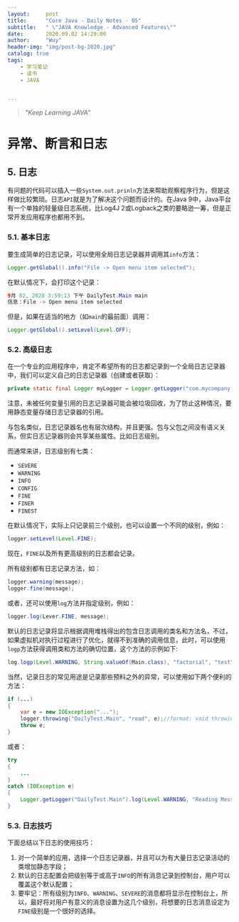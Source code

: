```yaml
---
layout:     post
title:      "Core Java - Daily Notes - 05"
subtitle:   " \"JAVA Knowledge - Advanced Features\""
date:       2020.09.02 14:29:00
author:     "Wuy"
header-img: "img/post-bg-2020.jpg"
catalog: true
tags:
    - 学习笔记
    - 读书
    - JAVA


---
```


> *"Keep Learning JAVA"*

# 异常、断言和日志

## 5. 日志

有问题的代码可以插入一些`System.out.prinln`方法来帮助观察程序行为，但是这样做比较繁琐。日志`API`就是为了解决这个问题而设计的。在Java 9中，Java平台有一个单独的轻量级日志系统，比Log4J 2或Logback之类的要略逊一筹，但是正常开发应用程序也都用不到。

### 5.1. 基本日志

要生成简单的日志记录，可以使用全局日志记录器并调用其`info`方法：

```java
Logger.getGlobal().info("File -> Open menu item selected");
```

在默认情况下，会打印这个记录：

```java
9月 02, 2020 3:59:13 下午 DailyTest.Main main
信息：File -> Open menu item selected
```

但是，如果在适当的地方（如`main`的最前面）调用：

```java
Logger.getGlobal().setLevel(Level.OFF);
```

### 5.2. 高级日志

在一个专业的应用程序中，肯定不希望所有的日志都记录到一个全局日志记录器中，我们可以定义自己的日志记录器（创建或者获取）：

```java
private static final Logger myLogger = Logger.getLogger("com.mycompany.myapp")
```

注意，未被任何变量引用的日志记录器可能会被垃圾回收，为了防止这种情况，要用静态变量存储日志记录器的引用。

与包名类似，日志记录器名也有层次结构，并且更强。包与父包之间没有语义关系，但实日志记录器则会共享某些属性。比如日志级别。

而通常来讲，日志级别有七类：

- `SEVERE`
- `WARNING`
- `INFO`
- `CONFIG`
- `FINE`
- `FINER`
- `FINEST`

在默认情况下，实际上只记录前三个级别，也可以设置一个不同的级别，例如：

```java
logger.setLevel(Level.FINE);
```

现在，`FINE`以及所有更高级别的日志都会记录。

所有级别都有日志记录方法，如：

```java
logger.warning(message);
logger.fine(message);
```

或者，还可以使用`log`方法并指定级别，例如：

```java
logger.log(Lever.FINE, message);
```

默认的日志记录将显示根据调用堆栈得出的包含日志调用的类名和方法名，不过，如果虚拟机对执行过程进行了优化，就得不到准确的调用信息，此时，可以使用`logp`方法获得调用类和方法的确切位置，这个方法的示例如下:

```java
log.logp(Level.WARNING, String.valueOf(Main.class), "factorial", "test" );
```

当然，记录日志的常见用途是记录那些预料之外的异常，可以使用如下两个便利的方法：

```java
if (...)
{
    var e = new IOException("...");
    logger.throwing("DailyTest.Main", "read", e);//format: void throwing(String className, String methodName, Throwable t)
    throw e;
}
```

或者：

```java
try
{
	...
}
catch (IOException e)
{
	Logger.getLogger("DailyTest.Main").log(Level.WARNING, "Reading Message", e);//format: void log(Level l, String message, Throwable t)
}
```

### 5.3. 日志技巧

下面总结以下日志的使用技巧：

1. 对一个简单的应用，选择一个日志记录器，并且可以为有大量日志记录活动的类增加静态字段；
2. 默认的日志配置会把级别等于或高于`INFO`的所有消息记录到控制台，用户可以覆盖这个默认配置；
3. 要牢记：所有级别为`INFO`、`WARNING`、`SEVERE`的消息都将显示在控制台上，所以，最好将对用户有意义的消息设置为这几个级别，将想要的日志消息设定为`FINE`级别是一个很好的选择。